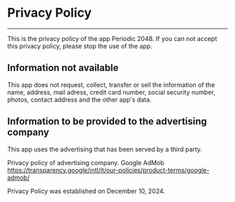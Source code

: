 # Privacy Policy

---

This is the privacy policy of the app Periodic 2048.
If you can not accept this privacy policy, please stop the use of the app.

## Information not available

This app does not request, collect, transfer or sell the information of the name, address, mail adress, credit card number, social security number, photos, contact address and the other app's data.

## Information to be provided to the advertising company

This app uses the advertising that has been served by a third party.

Privacy policy of advertising company.
Google AdMob https://transparency.google/intl/it/our-policies/product-terms/google-admob/

Privacy Policy was established on December 10, 2024.
